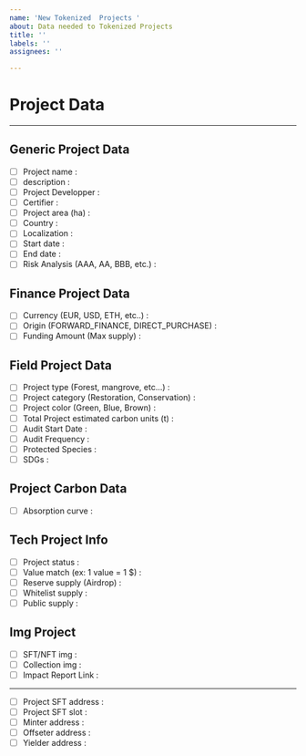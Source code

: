 ```yaml
---
name: 'New Tokenized  Projects '
about: Data needed to Tokenized Projects
title: ''
labels: ''
assignees: ''

---
```


# **Project Data**
---
## **Generic Project Data**
- [ ] Project name : 
- [ ] description : 
- [ ] Project Developper :
- [ ] Certifier :
- [ ] Project area (ha) :
- [ ] Country :
- [ ] Localization :
- [ ] Start date : 
- [ ] End date :
- [ ] Risk Analysis (AAA, AA, BBB, etc.) :

## **Finance Project Data**
- [ ] Currency (EUR, USD, ETH, etc..) : 
- [ ] Origin (FORWARD_FINANCE, DIRECT_PURCHASE) : 
- [ ] Funding Amount (Max supply) :

## **Field Project Data**
- [ ] Project type (Forest, mangrove, etc...) :
- [ ] Project category (Restoration, Conservation) :   
- [ ] Project color (Green, Blue, Brown) :
- [ ] Total Project estimated carbon units (t) : 
- [ ] Audit Start Date :
- [ ] Audit Frequency :
- [ ] Protected Species :
- [ ] SDGs : 

## **Project Carbon Data**
- [ ] Absorption curve : 

## **Tech Project Info**
- [ ] Project status :
- [ ] Value match (ex: 1 value = 1 $) : 
- [ ] Reserve supply (Airdrop) : 
- [ ] Whitelist supply : 
- [ ] Public supply : 

## **Img Project**
- [ ] SFT/NFT img : 
- [ ] Collection img :
- [ ] Impact Report Link :

---
- [ ] Project SFT address : 
- [ ] Project SFT slot : 
- [ ] Minter address : 
- [ ] Offseter address : 
- [ ] Yielder address :
